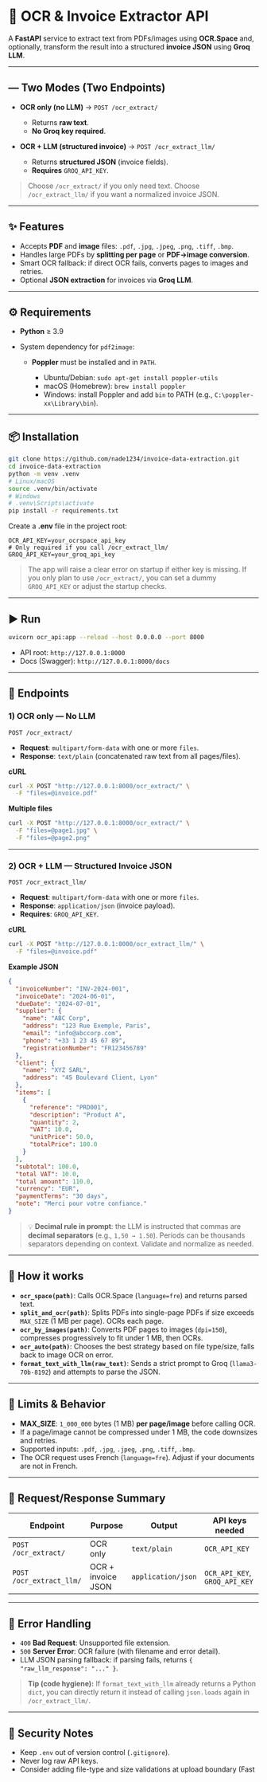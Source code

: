# 📄 OCR & Invoice Extractor API

A **FastAPI** service to extract text from PDFs/images using **OCR.Space** and, optionally, transform the result into a structured **invoice JSON** using **Groq LLM**.

---

## — Two Modes (Two Endpoints)

* **OCR only (no LLM)** → `POST /ocr_extract/`

  * Returns **raw text**.
  * **No Groq key required**.
* **OCR + LLM (structured invoice)** → `POST /ocr_extract_llm/`

  * Returns **structured JSON** (invoice fields).
  * **Requires** `GROQ_API_KEY`.

> Choose `/ocr_extract/` if you only need text. Choose `/ocr_extract_llm/` if you want a normalized invoice JSON.

---

## ✨ Features

* Accepts **PDF** and **image** files: `.pdf`, `.jpg`, `.jpeg`, `.png`, `.tiff`, `.bmp`.
* Handles large PDFs by **splitting per page** or **PDF→image conversion**.
* Smart OCR fallback: if direct OCR fails, converts pages to images and retries.
* Optional **JSON extraction** for invoices via **Groq LLM**.

---

## ⚙️ Requirements

* **Python** ≥ 3.9
* System dependency for `pdf2image`:

  * **Poppler** must be installed and in `PATH`.

    * Ubuntu/Debian: `sudo apt-get install poppler-utils`
    * macOS (Homebrew): `brew install poppler`
    * Windows: install Poppler and add `bin` to PATH (e.g., `C:\poppler-xx\Library\bin`).

---

## 📦 Installation

```bash
git clone https://github.com/nade1234/invoice-data-extraction.git
cd invoice-data-extraction
python -m venv .venv
# Linux/macOS
source .venv/bin/activate
# Windows
# .venv\Scripts\activate
pip install -r requirements.txt
```

Create a **.env** file in the project root:

```env
OCR_API_KEY=your_ocrspace_api_key
# Only required if you call /ocr_extract_llm/
GROQ_API_KEY=your_groq_api_key
```

> The app will raise a clear error on startup if either key is missing. If you only plan to use `/ocr_extract/`, you can set a dummy `GROQ_API_KEY` or adjust the startup checks.

---

## ▶️ Run

```bash
uvicorn ocr_api:app --reload --host 0.0.0.0 --port 8000
```

* API root: `http://127.0.0.1:8000`
* Docs (Swagger): `http://127.0.0.1:8000/docs`

---

## 🔌 Endpoints

### 1) OCR only — **No LLM**

`POST /ocr_extract/`

* **Request**: `multipart/form-data` with one or more `files`.
* **Response**: `text/plain` (concatenated raw text from all pages/files).

**cURL**

```bash
curl -X POST "http://127.0.0.1:8000/ocr_extract/" \
  -F "files=@invoice.pdf"
```

**Multiple files**

```bash
curl -X POST "http://127.0.0.1:8000/ocr_extract/" \
  -F "files=@page1.jpg" \
  -F "files=@page2.png"
```

---

### 2) OCR + LLM — **Structured Invoice JSON**

`POST /ocr_extract_llm/`

* **Request**: `multipart/form-data` with one or more `files`.
* **Response**: `application/json` (invoice payload).
* **Requires**: `GROQ_API_KEY`.

**cURL**

```bash
curl -X POST "http://127.0.0.1:8000/ocr_extract_llm/" \
  -F "files=@invoice.pdf"
```

**Example JSON**

```json
{
  "invoiceNumber": "INV-2024-001",
  "invoiceDate": "2024-06-01",
  "dueDate": "2024-07-01",
  "supplier": {
    "name": "ABC Corp",
    "address": "123 Rue Exemple, Paris",
    "email": "info@abccorp.com",
    "phone": "+33 1 23 45 67 89",
    "registrationNumber": "FR123456789"
  },
  "client": {
    "name": "XYZ SARL",
    "address": "45 Boulevard Client, Lyon"
  },
  "items": [
    {
      "reference": "PRD001",
      "description": "Product A",
      "quantity": 2,
      "VAT": 10.0,
      "unitPrice": 50.0,
      "totalPrice": 100.0
    }
  ],
  "subtotal": 100.0,
  "total VAT": 10.0,
  "total amount": 110.0,
  "currency": "EUR",
  "paymentTerms": "30 days",
  "note": "Merci pour votre confiance."
}
```

> 💡 **Decimal rule in prompt**: the LLM is instructed that commas are **decimal separators** (e.g., `1,50 → 1.50`). Periods can be thousands separators depending on context. Validate and normalize as needed.

---

## 🧠 How it works

* **`ocr_space(path)`**: Calls OCR.Space (`language=fre`) and returns parsed text.
* **`split_and_ocr(path)`**: Splits PDFs into single-page PDFs if size exceeds `MAX_SIZE` (1 MB per page). OCRs each page.
* **`ocr_by_images(path)`**: Converts PDF pages to images (`dpi=150`), compresses progressively to fit under 1 MB, then OCRs.
* **`ocr_auto(path)`**: Chooses the best strategy based on file type/size, falls back to image OCR on error.
* **`format_text_with_llm(raw_text)`**: Sends a strict prompt to Groq (`llama3-70b-8192`) and attempts to parse the JSON.

---

## 📏 Limits & Behavior

* **MAX\_SIZE**: `1_000_000` bytes (1 MB) **per page/image** before calling OCR.
* If a page/image cannot be compressed under 1 MB, the code downsizes and retries.
* Supported inputs: `.pdf`, `.jpg`, `.jpeg`, `.png`, `.tiff`, `.bmp`.
* The OCR request uses French (`language=fre`). Adjust if your documents are not in French.

---

## 🧪 Request/Response Summary

| Endpoint                 | Purpose            | Output             | API keys needed               |
| ------------------------ | ------------------ | ------------------ | ----------------------------- |
| `POST /ocr_extract/`     | OCR only           | `text/plain`       | `OCR_API_KEY`                 |
| `POST /ocr_extract_llm/` | OCR + invoice JSON | `application/json` | `OCR_API_KEY`, `GROQ_API_KEY` |

---

## 🧯 Error Handling

* `400` **Bad Request**: Unsupported file extension.
* `500` **Server Error**: OCR failure (with filename and error detail).
* LLM JSON parsing fallback: if parsing fails, returns `{ "raw_llm_response": "..." }`.

> **Tip (code hygiene):** If `format_text_with_llm` already returns a Python `dict`, you can directly return it instead of calling `json.loads` again in `/ocr_extract_llm/`.

---

## 🔐 Security Notes

* Keep `.env` out of version control (`.gitignore`).
* Never log raw API keys.
* Consider adding file-type and size validations at upload boundary (Fast
